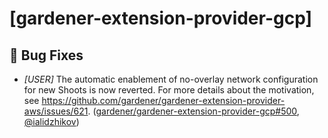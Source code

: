 # [gardener-extension-provider-gcp]
## 🐛 Bug Fixes
* *[USER]* The automatic enablement of no-overlay network configuration for new Shoots is now reverted. For more details about the motivation, see https://github.com/gardener/gardener-extension-provider-aws/issues/621. ([gardener/gardener-extension-provider-gcp#500](https://github.com/gardener/gardener-extension-provider-gcp/pull/500), [@ialidzhikov](https://github.com/ialidzhikov))